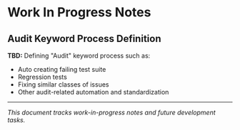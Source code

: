 # Work In Progress Notes

## Audit Keyword Process Definition

**TBD:** Defining "Audit" keyword process such as:
- Auto creating failing test suite
- Regression tests
- Fixing similar classes of issues
- Other audit-related automation and standardization

---

*This document tracks work-in-progress notes and future development tasks.*